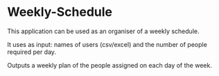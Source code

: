 # Weekly-Schedule
This application can be used as an organiser of a weekly schedule.<p>
It uses as input: names of users (csv/excel) and the number of people required per day.<p>
Outputs a weekly plan of the people assigned on each day of the week.
